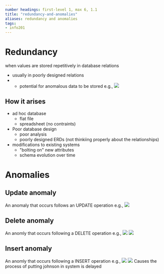 ```yaml
---
number headings: first-level 1, max 6, 1.1
title: "redundancy-and-anomalies"
aliases: redundancy and anomalies
tags: 
- info201
---
```


# Redundancy
when values are stored repetitively in database relations
- usually in poorly designed relations
- - potential for anomalous data to be stored
e.g., ![](https://i.imgur.com/8RdSNZt.png)

## How it arises
- ad hoc database
	- flat file
	- spreadsheet (no contraints)
- Poor database design
	- poor analysis
	- poorly designed ERDs (not thinkiing properly about the relationships)
- modifications to existing systems
	- "bolting on" new attributes
	- schema evolution over time

# Anomalies
## Update anomaly
An anomaly that occurs follows an UPDATE operation
e.g., 
![](https://i.imgur.com/fBMd8W3.png)

## Delete anomaly
An anomly that occurs following a DELETE operation
e.g., 
![](https://i.imgur.com/fUGVR98.png)
![](https://i.imgur.com/yp6KdYg.png)

## Insert anomaly
An anomly that occurs following a INSERT operation
e.g., 
![](https://i.imgur.com/hM1VlGs.png)
![](https://i.imgur.com/SkdKTLP.png)
Causes the process of putting johnson in system is delayed
